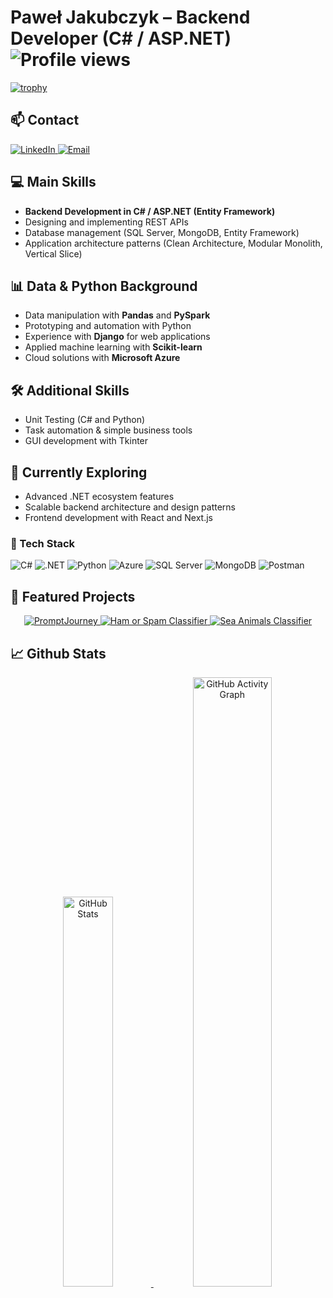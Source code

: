 # Paweł Jakubczyk – Backend Developer (C# / ASP.NET) ![Profile views](https://komarev.com/ghpvc/?username=PawelJakubczyk&color=blue)
[![trophy](https://github-profile-trophy.vercel.app/?username=PawelJakubczyk&theme=onedark)](https://github.com/ryo-ma/github-profile-trophy)

## 📫 Contact  

<p align="left">
  <a href="https://www.linkedin.com/in/pawe%C5%82-jakubczyk-3b9175224/">
    <img src="https://img.shields.io/badge/LinkedIn-Paweł%20Jakubczyk-blue?style=for-the-badge&logo=linkedin" alt="LinkedIn"/>
  </a>
  <a href="mailto:pawel.jakubczyk@gmail.com">
    <img src="https://img.shields.io/badge/Email-pawel.jakubczyk%40gmail.com-red?style=for-the-badge&logo=gmail&logoColor=white" alt="Email"/>
  </a>
</p>

## 💻 Main Skills

* **Backend Development in C# / ASP.NET (Entity Framework)**
* Designing and implementing REST APIs
* Database management (SQL Server, MongoDB, Entity Framework)
* Application architecture patterns (Clean Architecture, Modular Monolith, Vertical Slice)
    
## 📊 Data & Python Background

* Data manipulation with **Pandas** and **PySpark**
* Prototyping and automation with Python
* Experience with **Django** for web applications
* Applied machine learning with **Scikit-learn**
* Cloud solutions with **Microsoft Azure**

## 🛠 Additional Skills

* Unit Testing (C# and Python)
* Task automation & simple business tools
* GUI development with Tkinter

## 🚀 Currently Exploring

* Advanced .NET ecosystem features
* Scalable backend architecture and design patterns
* Frontend development with React and Next.js

### 🔧 Tech Stack  
![C#](https://img.shields.io/badge/-C%23-239120?style=flat&logo=c-sharp&logoColor=white)
![.NET](https://img.shields.io/badge/-.NET-512BD4?style=flat&logo=dotnet&logoColor=white)
![Python](https://img.shields.io/badge/-Python-3776AB?style=flat&logo=python&logoColor=white)
![Azure](https://img.shields.io/badge/-Azure-0078D4?style=flat&logo=microsoft-azure&logoColor=white)
![SQL Server](https://img.shields.io/badge/-SQL%20Server-CC2927?style=flat&logo=microsoftsqlserver&logoColor=white)
![MongoDB](https://img.shields.io/badge/-MongoDB-47A248?style=flat&logo=mongodb&logoColor=white)
![Postman](https://img.shields.io/badge/-Postman-FF6C37?style=flat&logo=postman&logoColor=white)

## 🌟 Featured Projects

<p align="center">
  <a href="https://github.com/PawelJakubczyk/PromptJourney">
    <img src="https://github-readme-stats.vercel.app/api/pin/?username=PawelJakubczyk&repo=PromptJourney&theme=onedark" alt="PromptJourney"/>
  </a>
  <a href="https://github.com/PawelJakubczyk/mln_ham_or_spam_classifier">
    <img src="https://github-readme-stats.vercel.app/api/pin/?username=PawelJakubczyk&repo=mln_ham_or_spam_classifier&theme=onedark" alt="Ham or Spam Classifier"/>
  </a>
  <a href="https://github.com/PawelJakubczyk/mln_sea_animals_classifier">
    <img src="https://github-readme-stats.vercel.app/api/pin/?username=PawelJakubczyk&repo=mln_sea_animals_classifier&theme=onedark" alt="Sea Animals Classifier"/>
  </a>
</p>


## 📈 Github Stats

<p align="center">
  <a href="https://github.com/PawelJakubczyk/github-readme-stats">
    <img src="https://github-readme-stats.vercel.app/api?username=PawelJakubczyk" alt="GitHub Stats" width="40%" style="display:inline-block;"/>
  </a>
  <img src="https://github-readme-activity-graph.vercel.app/graph?username=PawelJakubczyk&theme=default" alt="GitHub Activity Graph" width="50%" style="display:inline-block;"/>
</p>


